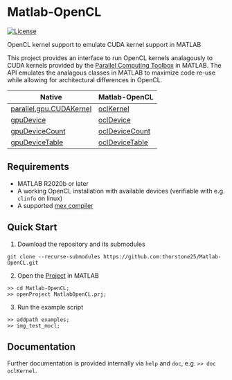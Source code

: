 # Matlab-OpenCL

[![License](https://licensebuttons.net/l/by-nc/3.0/88x31.png)](https://creativecommons.org/licenses/by-nc/4.0/legalcode)

OpenCL kernel support to emulate CUDA kernel support in MATLAB

This project provides an interface to run OpenCL kernels analagously to CUDA kernels provided by the [Parallel Computing Toolbox](https://www.mathworks.com/products/parallel-computing.html) in MATLAB. The API emulates the analagous classes in MATLAB to maximize code re-use while allowing for architectural differences in OpenCL. 

| Native | Matlab-OpenCL |
| ------------ | ------------ |
| [parallel.gpu.CUDAKernel](https://www.mathworks.com/help/parallel-computing/parallel.gpu.cudakernel.html) | [oclKernel](oclKernel.m) |
| [gpuDevice](https://www.mathworks.com/help/parallel-computing/parallel.gpu.gpudevice.html) | [oclDevice](oclDevice.m) |
| [gpuDeviceCount](https://www.mathworks.com/help/parallel-computing/parallel.gpu.gpudevice.gpudevicecount.html) | [oclDeviceCount](oclDeviceCount.m) |
| [gpuDeviceTable](https://www.mathworks.com/help/parallel-computing/parallel.gpu.gpudevice.gpudevicetable.html) | [oclDeviceTable](oclDeviceTable.m) |

## Requirements
* MATLAB R2020b or later
* A working OpenCL installation with available devices (verifiable with e.g. `clinfo` on linux)
* A supported [mex compiler](https://www.mathworks.com/support/requirements/supported-compilers.html)

## Quick Start
1. Download the repository and its submodules
```
git clone --recurse-submodules https://github.com:thorstone25/Matlab-OpenCL.git
```
2. Open the [Project](https://www.mathworks.com/help/matlab/projects.html) in MATLAB
```
>> cd Matlab-OpenCL;
>> openProject MatlabOpenCL.prj;
```
3. Run the example script
```
>> addpath examples;
>> img_test_mocl;
```
## Documentation
Further documentation is provided internally via `help` and `doc`, e.g. `>> doc oclKernel`.

